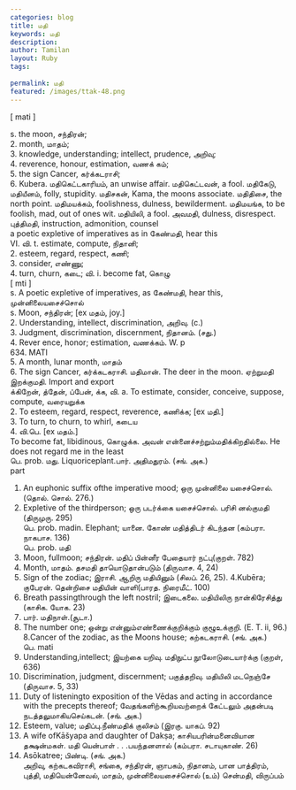 ```yaml
---
categories: blog
title: மதி
keywords: மதி
description: 
author: Tamilan
layout: Ruby
tags: 
 
permalink: மதி
featured: /images/ttak-48.png
---
```

  
[ mati ]  
  
s. the moon, சந்திரன்;  
2. month, மாதம்;  
3. knowledge, understanding; intellect, prudence, அறிவு;  
4. reverence, honour, estimation, வணக் கம்;  
5. the sign Cancer, கர்க்கடராசி;  
6. Kubera. மதிகெட்டகாரியம், an unwise affair. மதிகெட்டவன், a fool. மதிகேடு, மதியீனம், folly, stupidity. மதிசகன், Kama, the moons associate. மதிதிசை, the north point. மதிமயக்கம், foolishness, dulness, bewilderment. மதிமயங்க, to be foolish, mad, out of ones wit. மதியிலி, a fool. அவமதி, dulness, disrespect. புத்திமதி, instruction, admonition, counsel  
a poetic expletive of imperatives as in கேண்மதி, hear this  
VI. வி. t. estimate, compute, நிதானி;  
2. esteem, regard, respect, கணி;  
3. consider, எண்ணு;  
4. turn, churn, கடை; வி. i. become fat, கொழு  
[ mti ]  
s. A poetic expletive of imperatives, as கேண்மதி, hear this, முன்னிலையசைச்சொல்  
s. Moon, சந்திரன்; [ex மதம், joy.]  
2. Understanding, intellect, discrimination, அறிவு. (c.)  
3. Judgment, discrimination, discernment, நிதானம். (சது.)  
4. Rever ence, honor; estimation, வணக்கம். W. p  
634. MATI  
5. A month, lunar month, மாதம்  
6. The sign Cancer, கர்க்கடகராசி. மதிமான். The deer in the moon. ஏற்றுமதி இறக்குமதி. Import and export  
க்கிறேன், த்தேன், ப்பேன், க்க, வி. a. To estimate, consider, conceive, suppose, compute, வரையறுக்க  
2. To esteem, regard, respect, reverence, கணிக்க; [ex மதி.]  
3. To turn, to churn, to whirl, கடைய  
4. வி.பெ. [ex மதம்.]  
To become fat, libidinous, கொழுக்க. அவன் என்னைச்சற்றும்மதிக்கிறதில்லை. He does not regard me in the least  
பெ. prob. மது. Liquoriceplant.பார். அதிமதுரம். (சங். அக.)  
part  
1. An euphonic suffix ofthe imperative mood; ஒரு முன்னிலை யசைச்சொல்.(தொல். சொல். 276.)  
2. Expletive of the thirdperson; ஒரு படர்க்கை யசைச்சொல். பரிசி னல்குமதி (திருமுரு. 295)  
பெ. prob. madin. Elephant; யானை. கோண் மதித்திடர் கிடந்தன (கம்பரா. நாகபாச. 136)  
பெ. prob. மதி  
1. Moon, fullmoon; சந்திரன். மதிப் பின்னீர பேதையார் நட்பு(குறள். 782)  
2. Month, மாதம். தசமதி தாயொடுதான்படும் (திருவாச. 4, 24)  
3. Sign of the zodiac; இராசி. ஆறிரு மதியினும் (சிலப். 26, 25). 4.Kubēra; குபேரன். தென்றிசை மதியின் வாளி(பாரத. நிரைமீட். 100)  
5. Breath passingthrough the left nostril; இடைகலை. மதியிலிரு நான்கிரேசித்து (காசிக. யோக. 23)  
6. பார். மதிநாள்.(சூடா.)  
7. The number one; ஒன்று என்னும்எண்ணைக்குறிக்கும் குழூஉக்குறி. (E. T. ii, 96.) 8.Cancer of the zodiac, as the Moons house; கற்கடகராசி. (சங். அக.)  
பெ. mati  
1. Understanding,intellect; இயற்கை யறிவு. மதிநுட்ப நூலோடுடையார்க்கு (குறள், 636)  
2. Discrimination, judgment, discernment; பகுத்தறிவு. மதியிலி மடநெஞ்சே (திருவாச. 5, 33)  
3. Duty of listeningto exposition of the Vēdas and acting in accordance with the precepts thereof; வேதங்களிற்கூறியவற்றைக் கேட்டலும் அதன்படி நடத்தலுமாகியசெய்கடன். (சங். அக.)  
4. Esteem, value; மதிப்பு.நீண்மதிக் குலிசம் (இரகு. யாகப். 92)  
5. A wife ofKāšyapa and daughter of Dakṣa; காசியபரின்மனைவியான தக்ஷன்மகள். மதி யென்பாள் . . .பயந்தனளால் (கம்பரா. சடாயுகாண். 26)  
6. Asōkatree; பிண்டி. (சங். அக.)  
அறிவு, கற்கடகவிராசி, சங்கை, சந்திரன், ஞாபகம், நிதானம், பான பாத்திரம், புத்தி, மதியென்னேவல், மாதம், முன்னிலையசைச்சொல் (உம்) சென்மதி, விருப்பம்